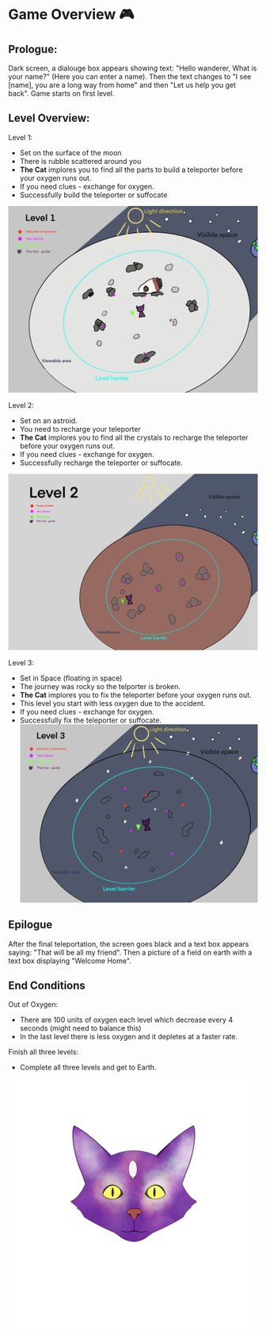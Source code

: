 # Game Overview :video_game:

## Prologue:
Dark screen, a dialouge box appears showing text: "Hello wanderer, What is your name?" (Here you can enter a name).
Then the text changes to "I see [name], you are a long way from home" and then "Let us help you get back".
Game starts on first level.

## Level Overview:
Level 1:
- Set on the surface of the moon
- There is rubble scattered around you
- **The Cat** implores you to find all the parts to build a teleporter before your oxygen runs out.
- If you need clues - exchange for oxygen.
- Successfully build the teleporter or suffocate

![Level 1 design overview](media/Level1DesignDrawing.png)

Level 2:
- Set on an astroid.
- You need to recharge your teleporter
- **The Cat** implores you to find all the crystals to recharge the teleporter before your oxygen runs out.
- If you need clues - exchange for oxygen.
- Successfully recharge the teleporter or suffocate.

![Level 2 design overview](media/Level2DesignDrawing.png)

Level 3:
- Set in Space (floating in space)
- The journey was rocky so the telporter is broken.
- **The Cat** implores you to fix the teleporter before your oxygen runs out.
- This level you start with less oxygen due to the accident.
- If you need clues - exchange for oxygen.
- Successfully fix the teleporter or suffocate.
![Level 3 design overview](media/Level3DesignDrawing.png)

## Epilogue
After the final teleportation, the screen goes black and a text box appears saying: "That will be all my friend". Then a picture of a field on earth with a text box displaying "Welcome Home". 

## End Conditions
Out of Oxygen:
- There are 100 units of oxygen each level which decrease every 4 seconds (might need to balance this)
- In the last level there is less oxygen and it depletes at a faster rate.

Finish all three levels:
- Complete all three levels and get to Earth.



![Cat Sprite](media/SpaceCat.png)


